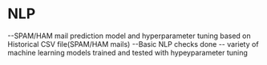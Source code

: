 # NLP


--SPAM/HAM mail prediction model and hyperparameter tuning based on Historical CSV file(SPAM/HAM mails) 
--Basic NLP checks done 
-- variety of machine learning models trained and tested with hypeyparameter tuning
